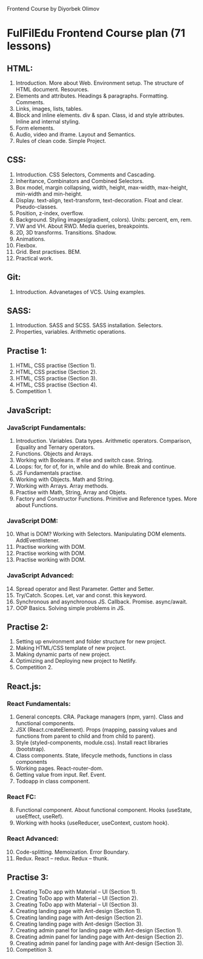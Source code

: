 Frontend Course by Diyorbek Olimov

# FulFilEdu Frontend Course plan (71 lessons)

## HTML:

1. Introduction. More about Web. Environment setup. The structure of HTML document. Resources.
2. Elements and attributes. Headings & paragraphs. Formatting. Comments.
3. Links, images, lists, tables.
4. Block and inline elements. div & span. Class, id and style attributes. Inline and internal styling.
5. Form elements.
6. Audio, video and iframe. Layout and Semantics.
7. Rules of clean code. Simple Project.

## CSS:

1. Introduction. CSS Selectors, Comments and Cascading.
2. Inheritance, Combinators and Combined Selectors.
3. Box model, margin collapsing, width, height, max-width, max-height, min-width and min-height.
4. Display. text-align, text-transform, text-decoration. Float and clear. Pseudo-classes.
5. Position, z-index, overflow.
6. Background. Styling images(gradient, colors). Units: percent, em, rem.
7. VW and VH. About RWD. Media queries, breakpoints.
8. 2D, 3D transforms. Transitions. Shadow.
9. Animations.
10. Flexbox.
11. Grid. Best practises. BEM.
12. Practical work.

## Git:

1. Introduction. Advanetages of VCS. Using examples.

## SASS:

1.	Introduction. SASS and SCSS. SASS installation. Selectors.
2.	Properties, variables. Arithmetic operations. 

## Practise 1:

1. HTML, CSS practise (Section 1).
2. HTML, CSS practise (Section 2).
3. HTML, CSS practise (Section 3).
4. HTML, CSS practise (Section 4).
5. Competition 1.

## JavaScript:

### JavaScript Fundamentals:

1. Introduction. Variables. Data types. Arithmetic operators.
   Comparison, Equality and Ternary operators.
2. Functions. Objects and Arrays.
3. Working with Booleans. If else and switch case. String.
4. Loops: for, for of, for in, while and do while. Break and continue.
5. JS Fundamentals practise.
6. Working with Objects. Math and String.
7. Working with Arrays. Array methods.
8. Practise with Math, String, Array and Objets.
9. Factory and Constructor Functions. Primitive and Reference types. More about Functions.

### JavaScript DOM:

10. What is DOM? Working with Selectors. Manipulating DOM elements. AddEventlistener.
11. Practise working with DOM.
12. Practise working with DOM.
13. Practise working with DOM.

### JavaScript Advanced:

14. Spread operator and Rest Parameter. Getter and Setter.
15. Try/Catch. Scopes. Let, var and const. this keyword.
16. Synchronous and asynchronous JS. Callback. Promise. async/await.
17. OOP Basics. Solving simple problems in JS.

## Practise 2:

1. Setting up environment and folder structure for new project.
2. Making HTML/CSS template of new project.
3. Making dynamic parts of new project.
4. Optimizing and Deploying new project to Netlify.
5. Competition 2.

## React.js:

### React Fundamentals:

1. General concepts. CRA. Package managers (npm, yarn). Class and functional components.
2. JSX (React.createElement). Props (mapping, passing values and functions from parent to child and from child to parent).
3. Style (styled-components, module.css). Install react libraries (bootstrap).
4. Class components. State, lifecycle methods, functions in class components
5. Working pages. React-router-dom.
6. Getting value from input. Ref. Event.
7. Todoapp in class component.

### React FC:

8. Functional component. About functional component. Hooks (useState, useEffect, useRef).
9. Working with hooks (useReducer, useContext, custom hook).

### React Advanced:

10. Code-splitting. Memoization. Error Boundary.
11. Redux. React – redux. Redux – thunk.

## Practise 3:

1. Creating ToDo app with Material – UI (Section 1).
2. Creating ToDo app with Material – UI (Section 2).
3. Creating ToDo app with Material – UI (Section 3).
4. Creating landing page with Ant-design (Section 1).
5. Creating landing page with Ant-design (Section 2).
6. Creating landing page with Ant-design (Section 3).
7. Creating admin panel for landing page with Ant-design (Section 1).
8. Creating admin panel for landing page with Ant-design (Section 2).
9. Creating admin panel for landing page with Ant-design (Section 3).
10. Competition 3.
